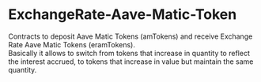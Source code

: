 # ExchangeRate-Aave-Matic-Token

Contracts to deposit Aave Matic Tokens (amTokens) and receive Exchange Rate Aave Matic Tokens (eramTokens). <br />
Basically it allows to switch from tokens that increase in quantity to reflect the interest accrued,
to tokens that increase in value but maintain the same quantity. <br />



